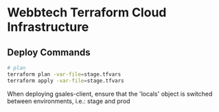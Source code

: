# Webbtech Terraform Cloud Infrastructure

## Deploy Commands

```bash
# plan
terraform plan -var-file=stage.tfvars
terraform apply -var-file=stage.tfvars
```

When deploying gsales-client, ensure that the 'locals'  object is switched between environments, i.e.: stage and prod
